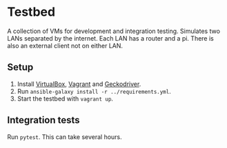 # Testbed

A collection of VMs for development and integration testing. Simulates two LANs
separated by the internet. Each LAN has a router and a pi. There is also an
external client not on either LAN.

## Setup

1. Install [VirtualBox](https://www.virtualbox.org/),
   [Vagrant](https://www.vagrantup.com/) and
   [Geckodriver](https://github.com/mozilla/geckodriver).
2. Run `ansible-galaxy install -r ../requirements.yml`.
3. Start the testbed with `vagrant up`.

## Integration tests

Run `pytest`. This can take several hours.
